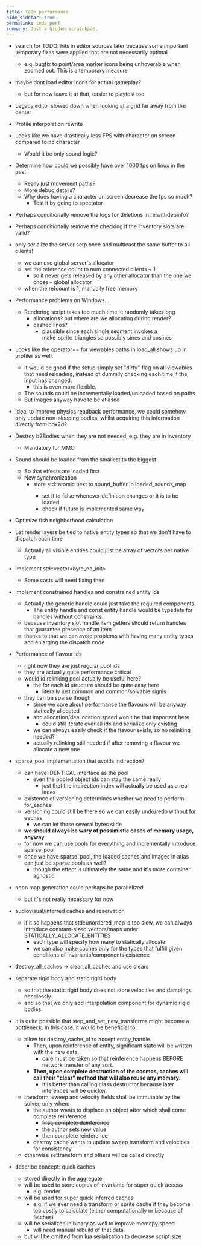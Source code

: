 ```yaml
---
title: ToDo performance
hide_sidebar: true
permalink: todo_perf
summary: Just a hidden scratchpad.
---
```


- search for TODO: hits in editor sources later because some important temporary fixes were applied that are not necessarily optimal
	- e.g. bugfix to point/area marker icons being unhoverable when zoomed out. This is a temporary measure
 
- maybe dont load editor icons for actual gameplay?
	- but for now leave it at that, easier to playtest too


- Legacy editor slowed down when looking at a grid far away from the center

- Profile interpolation rewrite

- Looks like we have drastically less FPS with character on screen compared to no character
	- Would it be only sound logic?
- Determine how could we possibly have over 1000 fps on linux in the past
	- Really just movement paths?
	- More debug details?
	- Why does having a character on screen decrease the fps so much?
		- Test it by going to spectator

- Perhaps conditionally remove the logs for deletions in relwithdebinfo?
- Perhaps conditionally remove the checking if the inventory slots are valid?

- only serialize the server setp once and multicast the same buffer to all clients!
	- we can use global server's allocator
	- set the reference count to num connected clients + 1
		- so it never gets released by any other allocator than the one we chose - global allocator
	- when the refcount is 1, manually free memory

- Performance problems on Windows...
	- Rendering script takes too much time, it randomly takes long
		- allocations? but where are we allocating during render?
		- dashed lines?
			- plausible since each single segment invokes a make_sprite_triangles so possibly sines and cosines

- Looks like the operator== for viewables paths in load_all shows up in profiler as well.
	- It would be good if the setup simply set "dirty" flag on all viewables that need reloading, 
	  instead of dummily checking each time if the input has changed.
		- this is even more flexible.
	- The sounds could be incrementally loaded/unloaded based on paths
	- But images anyway have to be atlased

- Idea: to improve physics readback performance,
  we could somehow only update non-sleeping bodies, whilst acquiring this information directly from box2d?

- Destroy b2Bodies when they are not needed, e.g. they are in inventory
	- Mandatory for MMO

- Sound should be loaded from the smallest to the biggest
	- So that effects are loaded first
	- New synchronization
		- store std::atomic<bool> next to sound_buffer in loaded_sounds_map
			- set it to false whenever definition changes or it is to be loaded
			- check if future is implemented same way

- Optimize fish neighborhood calculation

- Let render layers be tied to native entity types so that we don't have to dispatch each time
	- Actually all visible entities could just be array of vectors per native type

- Implement std::vector<byte_no_init>
	- Some casts will need fixing then

- Implement constrained handles and constrained entity ids
	- Actually the generic handle could just take the required components.
		- The entity handle and const entity handle would be typedefs for handles without constraints.
	- because inventory slot handle item getters should return handles that guarantee presence of an item
	- thanks to that we can avoid problems with having many entity types and enlarging the dispatch code

- Performance of flavour ids
	- right now they are just regular pool ids
	- they are actually quite performance critical
	- would id relinking pool actually be useful here?
		- the for each id structure should be quite easy here
			- literally just common and common/solvable signis
	- they can be sparse though
		- since we care about performance the flavours will be anyway statically allocated
		- and allocation/deallocation speed won't be that important here
			- could still iterate over all ids and serialize only existing
		- we can always easily check if the flavour exists, so no relinking needed?
		- actually relinking still needed if after removing a flavour we allocate a new one

- sparse_pool implementation that avoids indirection?
	- can have IDENTICAL interface as the pool
		- even the pooled object ids can stay the same really
			- just that the indirection index will actually be used as a real index
	- existence of versioning determines whether we need to perform for_eaches
	- versioning could still be there so we can easily undo/redo without for eaches
		- we can let those several bytes slide
	- **we should always be wary of pessimistic cases of memory usage, anyway**
	- for now we can use pools for everything and incrementally introduce sparse_pool
	- once we have sparse_pool, the loaded caches and images in atlas can just be sparse pools as well?
		- though the effect is ultimately the same and it's more container agnostic

- neon map generation could perhaps be parallelized
	- but it's not really necessary for now

- audiovisual/inferred caches and reservation
	- if it so happens that std::unordered_map is too slow, we can always introduce constant-sized vectors/maps under STATICALLY_ALLOCATE_ENTITIES
		- each type will specify how many to statically allocate 
		- we can also make caches only for the types that fulfill given conditions of invariants/components existence

- destroy_all_caches -> clear_all_caches and use clears

- separate rigid body and static rigid body
	- so that the static rigid body does not store velocities and dampings needlessly
	- and so that we only add interpolation component for dynamic rigid bodies
- it is quite possible that step_and_set_new_transforms might become a bottleneck. In this case, it would be beneficial to:
	- allow for destroy_cache_of to accept entity_handle. 
		- Then, upon reinference of entity, significant state will be written with the new data.
			- care must be taken so that reinference happens BEFORE network transfer of any sort.
		- **Then, upon complete destruction of the cosmos, caches will call their "clear" method that will also reuse any memory.**
			- It is better than calling class destructor because later inferences will be quicker.
	- transform, sweep and velocity fields shall be immutable by the solver, only when:
		- the author wants to displace an object after which shall come complete reinference
			- ~~first, complete deinference~~
			- the author sets new value
			- then complete reinference
		- destroy cache wants to update sweep transform and velocities for consistency 
	- otherwise settransform and others will be called directly

- describe concept: quick caches
	- stored directly in the aggregate
	- will be used to store copies of invariants for super quick access
		- e.g. render
	- will be used for super quick inferred caches
		- e.g. if we ever need a transform or sprite cache if they become too costly to calculate (either computationally or because of fetches)
	- will be serialized in binary as well to improve memcpy speed 
		- will need manual rebuild of that data
	- but will be omitted from lua serialization to decrease script size

